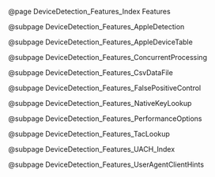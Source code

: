 @page DeviceDetection_Features_Index Features

@subpage DeviceDetection_Features_AppleDetection

@subpage DeviceDetection_Features_AppleDeviceTable

@subpage DeviceDetection_Features_ConcurrentProcessing

@subpage DeviceDetection_Features_CsvDataFile

@subpage DeviceDetection_Features_FalsePositiveControl

@subpage DeviceDetection_Features_NativeKeyLookup

@subpage DeviceDetection_Features_PerformanceOptions

@subpage DeviceDetection_Features_TacLookup

@subpage DeviceDetection_Features_UACH_Index

@subpage DeviceDetection_Features_UserAgentClientHints